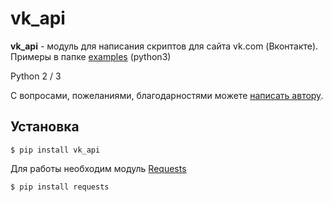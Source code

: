 vk_api
======

**vk_api** - модуль для написания скриптов для сайта vk.com (Вконтакте). Примеры в папке [examples](https://github.com/python273/vk_api/tree/master/examples) (python3)

Python 2 / 3

С вопросами, пожеланиями, благодарностями можете [написать автору](https://vk.com/im?sel=183433824).

Установка
------------
    $ pip install vk_api

Для работы необходим модуль [Requests](https://github.com/kennethreitz/requests)

    $ pip install requests
